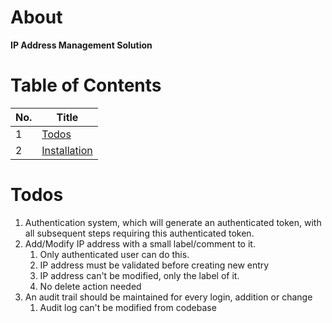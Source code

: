# About
**IP Address Management Solution**

# Table of Contents

| No. | Title                         |
|-----|-------------------------------|
| 1   | [Todos](#task-implemented)    |
| 2   | [Installation](#installation) |

# Todos
1. Authentication system, which will generate an authenticated token, with all subsequent steps requiring this authenticated token.
2. Add/Modify IP address with a small label/comment to it.
    1. Only authenticated user can do this.
    2. IP address must be validated before creating new entry
    3. IP address can't be modified, only the label of it.
    4. No delete action needed
3. An audit trail should be maintained for every login, addition or change
    1. Audit log can't be modified from codebase
